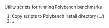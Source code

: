 Utility scripts for running Polybench benchmarks

1. Copy scripts to Polybench install directory (../)
2. ./<script>

getStats.sh - build all the benchmarks to get their stats and move them to specified directory
Note - it will move ALL the stats files to the directory and seperate them based on compiler (clang and clang-unseq folders)

compareStats.py - compare stat files generated by clang and ooelala(clang-unseq)
Note - use `python compareStats.py -h` for usage instructions

timeBenchmark.sh - get the run time for an individual benchmark with specified compiler and number of runs (median is taken)

compareTimes.py - compare the run times for all the benchmarks across all specified compilers
Note - use `python compareTimes.py -h` for usage instructions

getAllResults.sh - one command to run all selected benchmarks
